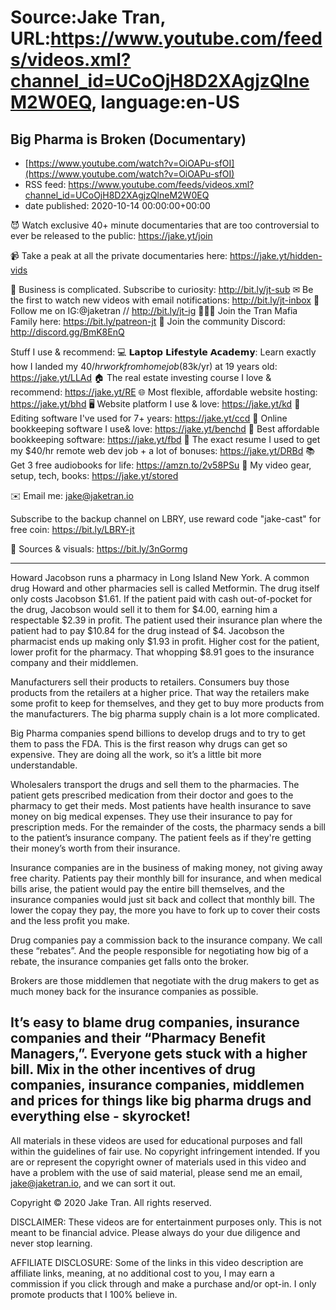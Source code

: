 # Source:Jake Tran, URL:https://www.youtube.com/feeds/videos.xml?channel_id=UCoOjH8D2XAgjzQlneM2W0EQ, language:en-US

## Big Pharma is Broken (Documentary)
 - [https://www.youtube.com/watch?v=OiOAPu-sfOI](https://www.youtube.com/watch?v=OiOAPu-sfOI)
 - RSS feed: https://www.youtube.com/feeds/videos.xml?channel_id=UCoOjH8D2XAgjzQlneM2W0EQ
 - date published: 2020-10-14 00:00:00+00:00

😈 Watch exclusive 40+ minute documentaries that are too controversial to ever be released to the public: https://jake.yt/join 

📹 Take a peak at all the private documentaries here: https://jake.yt/hidden-vids

🎥 Business is complicated. Subscribe to curiosity: http://bit.ly/jt-sub
✉ Be the first to watch new videos with email notifications: http://bit.ly/jt-inbox
📸 Follow me on IG:@jaketran // http://bit.ly/jt-ig
👨👦👦 Join the Tran Mafia Family here: https://bit.ly/patreon-jt
💬 Join the community Discord: http://discord.gg/BmK8EnQ

Stuff I use & recommend:
💻 𝗟𝗮𝗽𝘁𝗼𝗽 𝗟𝗶𝗳𝗲𝘀𝘁𝘆𝗹𝗲 𝗔𝗰𝗮𝗱𝗲𝗺𝘆: Learn exactly how I landed my $40/hr work from home job ($83k/yr) at 19 years old: https://jake.yt/LLAd
🏠 The real estate investing course I love & recommend: https://jake.yt/RE
🌐 Most flexible, affordable website hosting: https://jake.yt/bhd
🖥️ Website platform I use & love: https://jake.yt/kd
💽 Editing software I've used for 7+ years: https://jake.yt/ccd
📒 Online bookkeeping software I use& love: https://jake.yt/benchd 
🧾 Best affordable bookkeeping software: https://jake.yt/fbd
📜 The exact resume I used to get my $40/hr remote web dev job + a lot of bonuses: https://jake.yt/DRBd
📚 Get 3 free audiobooks for life: https://amzn.to/2v58PSu
🎥 My video gear, setup, tech, books: https://jake.yt/stored

✉️ Email me: jake@jaketran.io

Subscribe to the backup channel on LBRY, use reward code "jake-cast" for free coin: https://bit.ly/LBRY-jt

📰 Sources & visuals: https://bit.ly/3nGormg

-----------------------
Howard Jacobson runs a pharmacy in Long Island New York. A common drug Howard and other pharmacies sell is called Metformin. The drug itself only costs Jacobson $1.61. If the patient paid with cash out-of-pocket for the drug, Jacobson would sell it to them for $4.00, earning him a respectable $2.39 in profit. The patient used their insurance plan where the patient had to pay $10.84 for the drug instead of $4. Jacobson the pharmacist ends up making only $1.93 in profit. Higher cost for the patient, lower profit for the pharmacy. That whopping $8.91 goes to the insurance company and their middlemen. 

Manufacturers sell their products to retailers. Consumers buy those products from the retailers at a higher price. That way the retailers make some profit to keep for themselves, and they get to buy more products from the manufacturers. The big pharma supply chain is a lot more complicated. 

Big Pharma companies spend billions to develop drugs and to try to get them to pass the FDA. This is the first reason why drugs can get so expensive. They are doing all the work, so it’s a little bit more understandable.

Wholesalers transport the drugs and sell them to the pharmacies. The patient gets prescribed medication from their doctor and goes to the pharmacy to get their meds. Most patients have health insurance to save money on big medical expenses. They use their insurance to pay for prescription meds. For the remainder of the costs, the pharmacy sends a bill to the patient’s insurance company. The patient feels as if they're getting their money’s worth from their insurance. 

Insurance companies are in the business of making money, not giving away free charity. Patients pay their monthly bill for insurance, and when medical bills arise, the patient would pay the entire bill themselves, and the insurance companies would just sit back and collect that monthly bill. The lower the copay they pay, the more you have to fork up to cover their costs and the less profit you make. 

Drug companies pay a commission back to the insurance company. We call these “rebates”. And the people responsible for negotiating how big of a rebate, the insurance companies get falls onto the broker.

Brokers are those middlemen that negotiate with the drug makers to get as much money back for the insurance companies as possible.

It’s easy to blame drug companies, insurance companies and their “Pharmacy Benefit Managers,”. Everyone gets stuck with a higher bill. Mix in the other incentives of drug companies, insurance companies, middlemen and prices for things like big pharma drugs and everything else - skyrocket!
-----------------------

All materials in these videos are used for educational purposes and fall within the guidelines of fair use. No copyright infringement intended. If you are or represent the copyright owner of materials used in this video and have a problem with the use of said material, please send me an email, jake@jaketran.io, and we can sort it out.

Copyright © 2020 Jake Tran. All rights reserved.

DISCLAIMER: These videos are for entertainment purposes only. This is not meant to be financial advice. Please always do your due diligence and never stop learning.

AFFILIATE DISCLOSURE: Some of the links in this video description are affiliate links, meaning, at no additional cost to you, I may earn a commission if you click through and make a purchase and/or opt-in. I only promote products that I 100% believe in.

